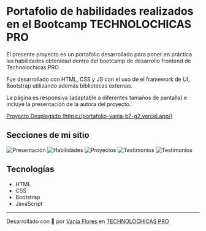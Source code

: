 # Portafolio de habilidades realizados en el Bootcamp TECHNOLOCHICAS PRO

El presente proyecto es un portafolio desarrollado para poner en práctica las habilidades obtenidad dentro del bootcamp de desarrollo frontend de Technolochicas PRO.

Fue desarrollado con HTML, CSS y JS con el uso de el framework de UI, Bootstrap utilizando además bibliotecas externas.

La página es responsiva (adaptable a diferentes tamaños de pantalla) e incluye la presentación de la autora del proyecto.

[Proyecto Desplegado (https://portafolio-vania-b7-g2.vercel.app/)](https://portafolio-vania-b7-g2.vercel.app/)

## Secciones de mi sitio

![Presentación](https://github.com/VaniaFGtz/Portafolio-Vania-b7-g2/readme/presentacion.png)
![Habilidades](https://github.com/VaniaFGtz/Portafolio-Vania-b7-g2/readme/habilidades.png)
![Proyectos](https://github.com/VaniaFGtz/Portafolio-Vania-b7-g2/readme/proyectos.png)
![Testimonios](https://github.com/VaniaFGtz/Portafolio-Vania-b7-g2/readme/testimonios.png)
![Testimonios](https://github.com/VaniaFGtz/Portafolio-Vania-b7-g2/readme/footer.png)

## Tecnologías

* HTML
* CSS
* Bootstrap
* JavaScript
---
Desarrollado con 💜 por [Vania Flores](https://github.com/VaniaFGtz/) en [TECHNOLOCHICAS PRO](https://tecnolochicas.mx/)
